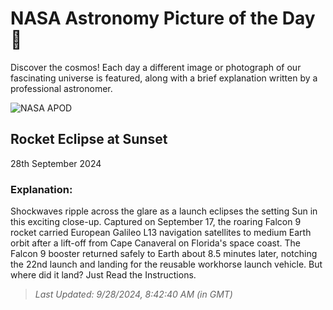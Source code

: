 
  # NASA Astronomy Picture of the Day 🌌

  Discover the cosmos! Each day a different image or photograph of our fascinating universe is featured, along with a brief explanation written by a professional astronomer.

![NASA APOD](https://apod.nasa.gov/apod/image/2409/Galileo_L13_DSC_9929.jpg)

## Rocket Eclipse at Sunset

28th September 2024

### Explanation: 

Shockwaves ripple across the glare as a launch eclipses the setting Sun in this exciting close-up. Captured on September 17, the roaring Falcon 9 rocket carried European Galileo L13 navigation satellites to medium Earth orbit after a lift-off from Cape Canaveral on Florida's space coast.  The Falcon 9 booster returned safely to Earth about 8.5 minutes later, notching the 22nd launch and landing for the reusable workhorse launch vehicle. But where did it land? Just Read the Instructions.

> _Last Updated: 9/28/2024, 8:42:40 AM (in GMT)_
